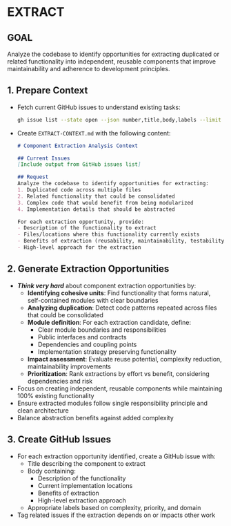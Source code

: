 # EXTRACT

## GOAL
Analyze the codebase to identify opportunities for extracting duplicated or related functionality into independent, reusable components that improve maintainability and adherence to development principles.

## 1. Prepare Context
- Fetch current GitHub issues to understand existing tasks:
  ```bash
  gh issue list --state open --json number,title,body,labels --limit 100
  ```
- Create `EXTRACT-CONTEXT.md` with the following content:
  ```markdown
  # Component Extraction Analysis Context

  ## Current Issues
  [Include output from GitHub issues list]

  ## Request
  Analyze the codebase to identify opportunities for extracting:
  1. Duplicated code across multiple files
  2. Related functionality that could be consolidated
  3. Complex code that would benefit from being modularized
  4. Implementation details that should be abstracted

  For each extraction opportunity, provide:
  - Description of the functionality to extract
  - Files/locations where this functionality currently exists
  - Benefits of extraction (reusability, maintainability, testability, etc.)
  - High-level approach for the extraction
  ```

## 2. Generate Extraction Opportunities
- ***Think very hard*** about component extraction opportunities by:
  - **Identifying cohesive units**: Find functionality that forms natural, self-contained modules with clear boundaries
  - **Analyzing duplication**: Detect code patterns repeated across files that could be consolidated
  - **Module definition**: For each extraction candidate, define:
    - Clear module boundaries and responsibilities
    - Public interfaces and contracts
    - Dependencies and coupling points
    - Implementation strategy preserving functionality
  - **Impact assessment**: Evaluate reuse potential, complexity reduction, maintainability improvements
  - **Prioritization**: Rank extractions by effort vs benefit, considering dependencies and risk
- Focus on creating independent, reusable components while maintaining 100% existing functionality
- Ensure extracted modules follow single responsibility principle and clean architecture
- Balance abstraction benefits against added complexity

## 3. Create GitHub Issues
- For each extraction opportunity identified, create a GitHub issue with:
  - Title describing the component to extract
  - Body containing:
    - Description of the functionality
    - Current implementation locations
    - Benefits of extraction
    - High-level extraction approach
  - Appropriate labels based on complexity, priority, and domain
- Tag related issues if the extraction depends on or impacts other work